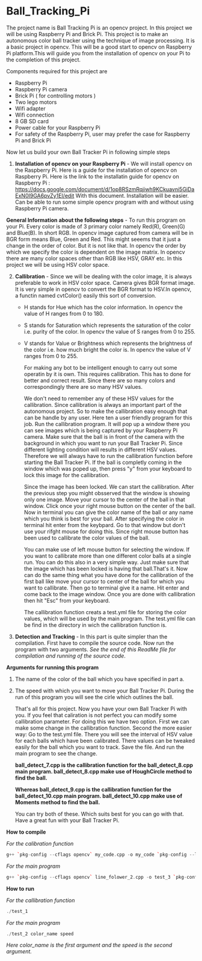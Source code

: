Ball_Tracking_Pi
================

The project name is Ball Tracking Pi is an opencv project. In this project we will be using Raspberry Pi and Brick Pi. 
This project is to make an autonomous color ball tracker using the technique of image processing. It is a basic project in opencv. This will be a good start to opencv on Raspberry Pi platform.This will guide you from the installation of opencv on your Pi to the completion of this project.

Components required for this project are
- Raspberry Pi
- Raspberry Pi camera
- Brick Pi ( for controlling motors )
- Two lego motors
- Wifi adapter 
- Wifi connection
- 8 GB SD card
- Power cable for your Raspberry Pi
- For safety of the Raspberry Pi, user may prefer the case for Raspberry Pi and Brick Pi  

	
Now let us build your own Ball Tracker Pi in following simple steps

1. **Installation of opencv on your Raspberry Pi** - We will install opencv on the Raspberry Pi. Here is a guide for the installation of opencv on Raspberry Pi. Here is the link to the installatin guide for opencv on Raspberry Pi : https://docs.google.com/document/d/1op8RSzmRqjiwh9KCkuavni5GiDaExN0I9GA6pvZy1EI/edit With this document. Installation will be easier. Can be able to run some simple opencv program with and without using Raspberry Pi camera. 
	
**General Information about the following steps** -
	To run this program on your Pi. Every color is made of 3 primary color namely Red(R), Green(G) and Blue(B). In short RGB. In opencv image captured from camera will be in BGR form means Blue, Green and Red. This might seeems that it just a change in the order of color. But it is not like that. In opencv the order by which we specify the color is dependent on the image matrix.
	In opencv there are many color spaces other than RGB like HSV, GRAY etc. In this project we will be using HSV color space.

2. **Callibration** - Since we will be dealing with the color image, it is always preferable to work in HSV color 	space. Camera gives BGR format image. It is very simple in opencv to convert the BGR format to HSV.In opencv, a functin named cvtColor() easily this sort of conversion.
	
	* H stands for Hue which has the color information. In opencv the value of H ranges from 0 to 180.
	* S stands for Saturation which represents the saturation of the color i.e. purity of the color. In opencv the value of S ranges from 0 to 255.
	* V stands for Value or Brightness which represents the brightness of the color i.e. how much bright the color 	is. In opencv the value of V ranges from 0 to 255.
		
        For making any bot to be intelligent enough to carry out some operatin by it is own. This requires callibration. This has to done for better and correct result. Since there are so many colors and correspondingly there are so many HSV values.
		
        We don't need to remember any of these HSV values for the callibration. Since callibration is always an important part of the autonomous project. So to make the callibration easy enough that can be handle by any user. Here ten a user friendly program for this job. Run the callibration program. It will pop up a window there you can see images which is being captured by your Raspberry Pi camera. Make sure that the ball is in front of the camera with the background in which you want to run your Ball Tracker Pi. Since different lighting condition will 	results in different HSV values. Therefore we will always have to run the callibration function before starting the Ball Tracker Pi. If the ball is completly coming in the window which was poped up, then press "y" from your keyboard to lock this image for the callibration.
		
        Since the image has been locked. We can start the callibration. After the previous step you might obsserved that the window is showing only one image. Move your cursor to the center of the ball in that window. Click once your right mouse button on the center of the ball.	Now in terminal you can give the color name of the ball or any 	name which you think is best for your ball. After specifying the color in terminal hit enter from the keybpard. Go to that window but don't use your rifght mouse for doing this. Since right mouse button has been used to	callibrate the color values of the ball.
		
        You can make use of left mouse button for selecting the window. If you want to callibrate more than one different color balls at a single run. You can do this also in a very simple way. Just make sure that the image which has been locked is having that ball.That's it. Now can do the same thing what you have done for the callibration of the first ball like move your cursor to center of the ball for which you want to callibrate. 	Then go to terminal give it a name. Hit enter and come back to the image window. Once you are done with callibration then hit "Esc" from your keyboard.
		
        The callibration function creats a test.yml file for storing the color values, which will be used by the main program. The test.yml file can be find in the directory in wich the callibration function is.
        
3. **Detection and Tracking** - In this part is quite simpler than the compilation. First have to compile the source code. Now run the program with two arguments. *See the end of this ReadMe file for compilation and running of the source code*. 
	
**Arguments for running this program**	
1. The name of the color of the ball which you have specified in part a.
2.  The speed with which you want to move your Ball Tracker Pi. During the run of this program you will see the cirle which outlines the ball.

	That's all for this project. Now you have your own Ball Tracker Pi with you. If you feel that caliration is not perfect you can modify some callibration parameter. For doing this we have two option. First we can make some change in the callibration function. Second the more easier way: Go to the test.yml file. There you will see the interval of HSV value for each balls which have been calibrated. There values can be tweaked easily for the ball which you want to track. Save the file. And run the main program to see the change. 


 
 
			
	**ball_detect_7.cpp is the callibration function for the ball_detect_8.cpp main program.
	ball_detect_8.cpp make use of HoughCircle method to find the ball.**
			
	**Whereas ball_detect_9.cpp is the callibration function for the ball_detect_10.cpp main program.
	ball_detect_10.cpp make use of Moments method to find the ball.**
			
	You can try both of these. Which suits best for you can go with that. Have a great fun with your Ball Tracker Pi.

**How to compile**

*For the calibration function*
```C++
g++ `pkg-config --cflags opencv` my_code.cpp -o my_code `pkg-config --libs opencv` -I/home/pi/git/robidouille/raspicam_cv -L/home/pi/git/robidouille/raspicam_cv -lraspicamcv -L/home/pi/git/raspberrypi/userland/build/lib -lmmal_core -lmmal -l mmal_util -lvcos -lbcm_host
```
*For the main program*
```C++
g++ `pkg-config --cflags opencv` line_folower_2.cpp -o test_3 `pkg-config --libs opencv` -I/home/pi/git/robidouille/raspicam_cv -L/home/pi/git/robidouille/raspicam_cv -lraspicamcv -L/home/pi/git/raspberrypi/userland/build/lib -lmmal_core -lmmal -l mmal_util -lvcos -lbcm_host -lrt -lm -L/usr/local/lib -lwiringPi
```

**How to run**

*For the callibration function*
```C++
./test_1
```
*For the main program*
```C++
./test_2 color_name speed
```
*Here color_name is the first argument and the speed is the second argument.*
